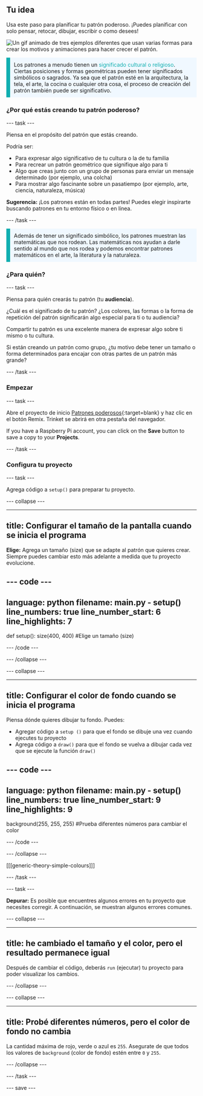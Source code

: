 ## Tu idea

Usa este paso para planificar tu patrón poderoso. ¡Puedes planificar con solo pensar, retocar, dibujar, escribir o como desees!

![Un gif animado de tres ejemplos diferentes que usan varias formas para crear los motivos y animaciones para hacer crecer el patrón.](images/ideas-1.gif)

<p style="border-left: solid; border-width:10px; border-color: #0faeb0; background-color: aliceblue; padding: 10px;">Los patrones a menudo tienen un <span style="color: #0faeb0">significado cultural o religioso</span>. Ciertas posiciones y formas geométricas pueden tener significados simbólicos o sagrados. Ya sea que el patrón esté en la arquitectura, la tela, el arte, la cocina o cualquier otra cosa, el proceso de creación del patrón también puede ser significativo.</p>

### ¿Por qué estás creando tu patrón poderoso?

--- task ---

Piensa en el propósito del patrón que estás creando.

Podría ser:
- Para expresar algo significativo de tu cultura o la de tu familia
- Para recrear un patrón geométrico que signifique algo para ti
- Algo que creas junto con un grupo de personas para enviar un mensaje determinado (por ejemplo, una colcha)
- Para mostrar algo fascinante sobre un pasatiempo (por ejemplo, arte, ciencia, naturaleza, música)

**Sugerencia:** ¡Los patrones están en todas partes! Puedes elegir inspirarte buscando patrones en tu entorno físico o en línea.

--- /task ---

<p style="border-left: solid; border-width:10px; border-color: #0faeb0; background-color: aliceblue; padding: 10px;">Además de tener un significado simbólico, los patrones muestran las matemáticas que nos rodean. Las matemáticas nos ayudan a darle sentido al mundo que nos rodea y podemos encontrar patrones matemáticos en el arte, la literatura y la naturaleza. </p>

### ¿Para quién?

--- task ---

Piensa para quién crearás tu patrón (tu **audiencia**).

¿Cuál es el significado de tu patrón? ¿Los colores, las formas o la forma de repetición del patrón significarán algo especial para ti o tu audiencia?

Compartir tu patrón es una excelente manera de expresar algo sobre ti mismo o tu cultura.

Si están creando un patrón como grupo, ¿tu motivo debe tener un tamaño o forma determinados para encajar con otras partes de un patrón más grande?

--- /task ---

### Empezar

--- task ---

Abre el proyecto de inicio [Patrones poderosos](https://trinket.io/python/362bc749c3){:target=blank} y haz clic en el botón Remix. Trinket se abrirá en otra pestaña del navegador.

If you have a Raspberry Pi account, you can click on the **Save** button to save a copy to your **Projects**.

--- /task ---

### Configura tu proyecto

--- task ---

Agrega código a `setup()` para preparar tu proyecto.

--- collapse ---

---
title: Configurar el tamaño de la pantalla cuando se inicia el programa
---

**Elige:** Agrega un tamaño (size) que se adapte al patrón que quieres crear. Siempre puedes cambiar esto más adelante a medida que tu proyecto evolucione.

--- code ---
---
language: python filename: main.py - setup() line_numbers: true line_number_start: 6
line_highlights: 7
---
def setup(): size(400, 400) #Elige un tamaño (size)

--- /code ---

--- /collapse ---

--- collapse ---

---
title: Configurar el color de fondo cuando se inicia el programa
---

Piensa dónde quieres dibujar tu fondo. Puedes:
+ Agregar código a `setup ()` para que el fondo se dibuje una vez cuando ejecutes tu proyecto
+ Agrega código a `draw()` para que el fondo se vuelva a dibujar cada vez que se ejecute la función `draw()`

--- code ---
---
language: python filename: main.py - setup() line_numbers: true line_number_start: 9
line_highlights: 9
---
background(255, 255, 255) #Prueba diferentes números para cambiar el color

--- /code ---

--- /collapse ---

[[[generic-theory-simple-colours]]]

--- /task ---

--- task ---

**Depurar:** Es posible que encuentres algunos errores en tu proyecto que necesites corregir. A continuación, se muestran algunos errores comunes.

--- collapse ---

---
title: he cambiado el tamaño y el color, pero el resultado permanece igual
---

Después de cambiar el código, deberás `run` (ejecutar) tu proyecto para poder visualizar los cambios.

--- /collapse ---

--- collapse ---

---
title: Probé diferentes números, pero el color de fondo no cambia
---

La cantidad máxima de rojo, verde o azul es `255`. Asegurate de que todos los valores de `background` (color de fondo) estén entre `0` y `255`.

--- /collapse ---

--- /task ---


--- save ---
